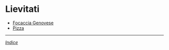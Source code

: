 # Lievitati

- [Focaccia Genovese](Focaccia-Genovese.md)
- [Pizza](Pizza.md)

***

*[Indice](../Readme.md)*